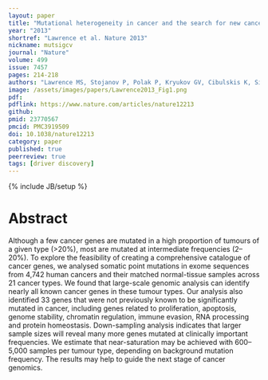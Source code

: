 ```yaml
---
layout: paper
title: "Mutational heterogeneity in cancer and the search for new cancer-associated genes"
year: "2013"
shortref: "Lawrence et al. Nature 2013"
nickname: mutsigcv
journal: "Nature"
volume: 499
issue: 7457
pages: 214-218
authors: "Lawrence MS, Stojanov P, Polak P, Kryukov GV, Cibulskis K, Sivachenko A, Carter SL, Stewart C, Mermel CH, Roberts SA, Kiezun A, Hammerman PS, McKenna A, Drier Y, Zou L, Ramos AH, Pugh TJ, Stransky N, Helman E, Kim J, Sougnez C, Ambrogio L, Nickerson E, Shefler E, Cortés ML, Auclair D, Saksena G, Voet D, Noble M, DiCara D, Lin P, Lichtenstein L, Heiman DI, Fennell T, Imielinski M, Hernandez B, Hodis E, Baca S, Dulak AM, Lohr J, Landau DA, Wu CJ, Melendez-Zajgla J, Hidalgo-Miranda A, Koren A, McCarroll SA, Mora J, Crompton B, Onofrio R, Parkin M, Winckler W, Ardlie K, Gabriel SB, Roberts CWM, Biegel JA, Stegmaier K, Bass AJ, Garraway LA, Meyerson M, Golub TR, Gordenin DA, Sunyaev S, Lander ES, Getz G" 
image: /assets/images/papers/Lawrence2013_Fig1.png
pdf:
pdflink: https://www.nature.com/articles/nature12213
github:
pmid: 23770567
pmcid: PMC3919509
doi: 10.1038/nature12213
category: paper
published: true
peerreview: true
tags: [driver discovery]
---
```

{% include JB/setup %}

# Abstract

Although a few cancer genes are mutated in a high proportion of tumours of a given type (>20%), most are mutated at intermediate frequencies (2–20%). To explore the feasibility of creating a comprehensive catalogue of cancer genes, we analysed somatic point mutations in exome sequences from 4,742 human cancers and their matched normal-tissue samples across 21 cancer types. We found that large-scale genomic analysis can identify nearly all known cancer genes in these tumour types. Our analysis also identified 33 genes that were not previously known to be significantly mutated in cancer, including genes related to proliferation, apoptosis, genome stability, chromatin regulation, immune evasion, RNA processing and protein homeostasis. Down-sampling analysis indicates that larger sample sizes will reveal many more genes mutated at clinically important frequencies. We estimate that near-saturation may be achieved with 600–5,000 samples per tumour type, depending on background mutation frequency. The results may help to guide the next stage of cancer genomics.